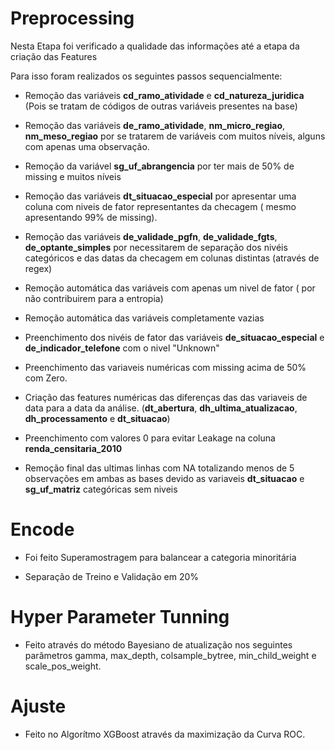 # Preprocessing

Nesta Etapa foi verificado a qualidade das informações até a etapa da criação das Features

Para isso foram realizados os seguintes passos sequencialmente:

* Remoção das variáveis **cd_ramo_atividade** e **cd_natureza_juridica** (Pois se tratam de códigos de outras variáveis presentes na base)

* Remoção das variáveis **de_ramo_atividade**, **nm_micro_regiao**, **nm_meso_regiao** por se tratarem de variáveis com muitos níveis, alguns com apenas uma observação.

* Remoção da variável **sg_uf_abrangencia** por ter mais de 50% de missing e muitos níveis

* Remoção das variáveis **dt_situacao_especial** por apresentar uma coluna com niveis de fator representantes da checagem ( mesmo apresentando 99% de missing).

* Remoção das variáveis  **de_validade_pgfn**, **de_validade_fgts**, **de_optante_simples** por necessitarem de separação dos nivéis categóricos e das datas da checagem em colunas distintas (através de regex)
 
* Remoção automática das variáveis com apenas um nivel de fator ( por não contribuirem para a entropia)

* Remoção automática das variáveis completamente vazias

* Preenchimento dos nivéis de fator das variáveis **de_situacao_especial** e **de_indicador_telefone** com o nivel "Unknown"

* Preenchimento das variaveis numéricas com missing acima de 50% com Zero.

* Criação das features numéricas das diferenças das das variaveis de data para a data da análise. (**dt_abertura**, **dh_ultima_atualizacao**, **dh_processamento** e **dt_situacao**)

* Preenchimento com valores 0 para evitar Leakage na coluna **renda_censitaria_2010**

* Remoção final das ultimas linhas com NA totalizando menos de 5 observações em ambas as bases devido as variaveis **dt_situacao** e **sg_uf_matriz** categóricas sem niveis

# Encode

* Foi feito Superamostragem para balancear a categoria minoritária

* Separação de Treino e Validação em 20%

# Hyper Parameter Tunning

* Feito através do método Bayesiano de atualização nos seguintes parâmetros gamma, max_depth, colsample_bytree, min_child_weight e scale_pos_weight.

# Ajuste

* Feito no Algorítmo XGBoost através da maximização da Curva ROC. 